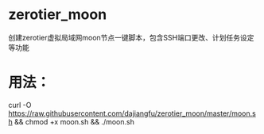 # zerotier_moon
创建zerotier虚拟局域网moon节点一键脚本，包含SSH端口更改、计划任务设定等功能
# 用法：

curl -O https://raw.githubusercontent.com/dajiangfu/zerotier_moon/master/moon.sh && chmod +x moon.sh && ./moon.sh
